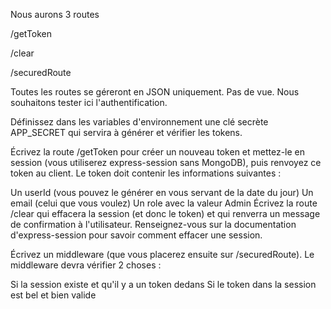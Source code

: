 Nous aurons 3 routes

/getToken

/clear

/securedRoute

Toutes les routes se géreront en JSON uniquement. Pas de vue. Nous souhaitons tester ici l'authentification.

Définissez dans les variables d'environnement une clé secrète APP_SECRET qui servira à générer et vérifier les tokens.

Écrivez la route /getToken pour créer un nouveau token et mettez-le en session (vous utiliserez express-session sans MongoDB), puis renvoyez ce token au client. Le token doit contenir les informations suivantes :

Un userId (vous pouvez le générer en vous servant de la date du jour)
Un email (celui que vous voulez)
Un role avec la valeur Admin
Écrivez la route /clear qui effacera la session (et donc le token) et qui renverra un message de confirmation à l'utilisateur. Renseignez-vous sur la documentation d'express-session pour savoir comment effacer une session.

Écrivez un middleware (que vous placerez ensuite sur /securedRoute). Le middleware devra vérifier 2 choses :

Si la session existe et qu'il y a un token dedans
Si le token dans la session est bel et bien valide